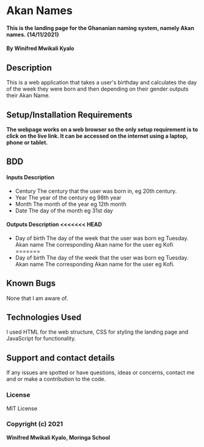 # Akan Names
#### This is the landing page for the Ghananian naming system, namely Akan names. {14/11/2021}
#### By Winifred Mwikali Kyalo
## Description
This is a web application that takes a user's birthday and calculates the day of the week they were born and then depending on their gender outputs their Akan Name.
## Setup/Installation Requirements
**The webpage works on a web browser so the only setup requirement is to click on the live link. It can be accessed on the internet using a laptop, phone or tablet.**
## BDD
#### Inputs Description
* Century The century that the user was born in, eg 20th century.
* Year The year of the century eg 98th year
* Month The month of the year eg 12th month
* Date The day of the month eg 31st day
#### Outputs Description <<<<<<< HEAD
* Day of birth The day of the week that the user was born eg Tuesday.
Akan name The corresponding Akan name for the user eg Kofi =======
* Day of birth The day of the week that the user was born eg Tuesday.
Akan name The corresponding Akan name for the user eg Kofi.
## Known Bugs
None that I am aware of.
## Technologies Used
I used HTML for the web structure, CSS for styling the landing page and JavaScript for functionality.
## Support and contact details
If any issues are spotted or have questions, ideas or concerns, contact me and or make a contribution to the code.
### License
MIT License
### Copyright (c) 2021 
**Winifred Mwikali Kyalo, Moringa School**